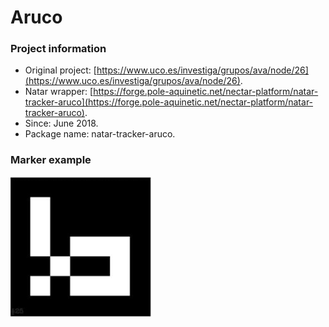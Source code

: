 # Aruco

### Project information

* Original project: [https://www.uco.es/investiga/grupos/ava/node/26](https://www.uco.es/investiga/grupos/ava/node/26).
* Natar wrapper: [https://forge.pole-aquinetic.net/nectar-platform/natar-tracker-aruco](https://forge.pole-aquinetic.net/nectar-platform/natar-tracker-aruco).
* Since: June 2018.
* Package name: natar-tracker-aruco.

### Marker example

![Example of an Aruco marker](../../.gitbook/assets/image%20%286%29.png)

